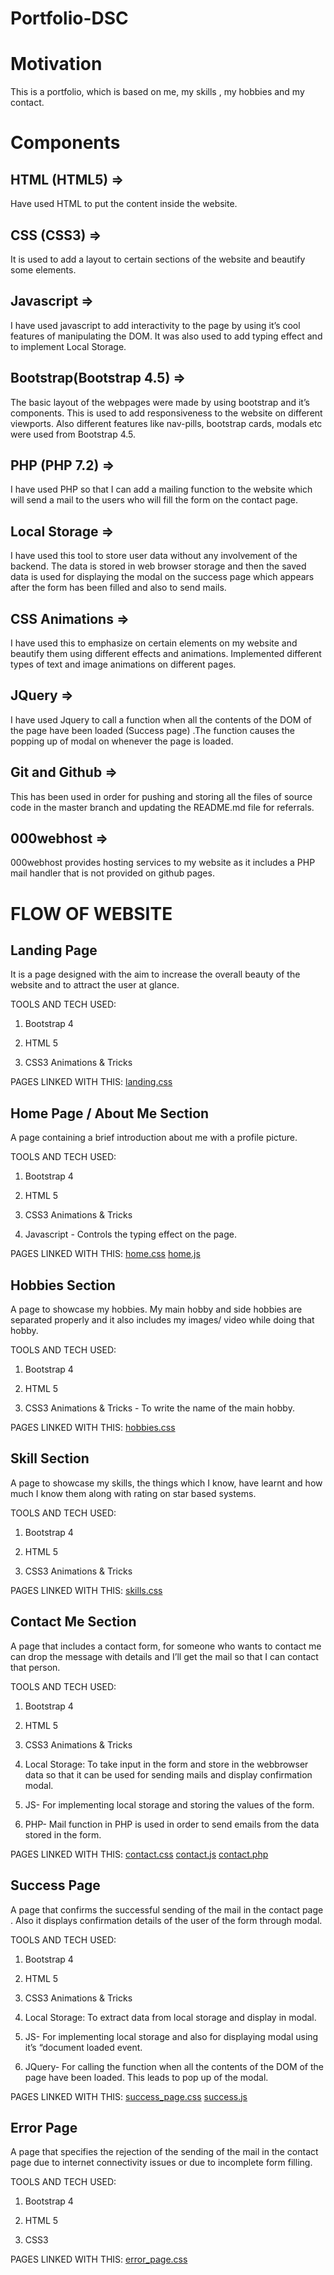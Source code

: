 # Portfolio-DSC


# Motivation

This is a portfolio, which is based on me, my skills , my hobbies and my contact.

# Components

## HTML (HTML5) => 
Have used HTML to put the content inside the website.

## CSS (CSS3) => 
It is used to add a layout to certain sections of the website and beautify some elements.

## Javascript => 
I have used javascript to add interactivity to the page by using it’s cool features of manipulating the DOM. It was also used to add typing effect and to implement Local Storage.

## Bootstrap(Bootstrap 4.5) => 
The basic layout of the webpages were made by using bootstrap and it’s components. This is used to add responsiveness to the website on different viewports. Also different features like nav-pills, bootstrap cards, modals etc were used from Bootstrap 4.5.

## PHP (PHP 7.2) => 
I have used PHP so that I can add a mailing function to the website which will send a mail to the users who will fill the form on the contact page.

## Local Storage => 
I have used this tool to store user data without any involvement of the backend. The data is stored in web browser storage and then the saved data is used for displaying the modal on the success page which appears after the form has been filled and also to send mails.

## CSS Animations => 
I have used this to emphasize on certain elements on my website and beautify them using different effects and animations. Implemented different types of text and image animations on different pages.

## JQuery => 
I have used Jquery to call a function when all the contents of the DOM of the page have been loaded (Success page) .The function causes the popping up of modal on whenever the page is loaded.

## Git and Github => 
This has been used in order for pushing and storing all the files of source code in the master branch and updating the README.md file for referrals.

## 000webhost => 
000webhost provides hosting services to my website as it includes a PHP mail handler that is not provided on github pages.


# FLOW OF WEBSITE 

## Landing Page
It is a page designed with the aim to increase the overall beauty of the website and to attract the user at glance.

TOOLS AND TECH USED: 
1) Bootstrap 4

2) HTML 5

3) CSS3 Animations & Tricks


PAGES LINKED WITH THIS: [landing.css](https://github.com/weirdrag08/Portfolio-DSC/blob/master/css/landing.css)


## Home Page / About Me Section
A page containing a brief introduction about me with a profile picture. 

TOOLS AND TECH USED: 
1) Bootstrap 4

2) HTML 5

3) CSS3 Animations & Tricks

4) Javascript - Controls the typing effect on the page.

PAGES LINKED WITH THIS: [home.css](https://github.com/weirdrag08/Portfolio-DSC/blob/master/css/home.css)
                        [home.js](https://github.com/weirdrag08/Portfolio-DSC/blob/master/home.js) 


## Hobbies Section
A page to showcase my hobbies. My main hobby and side hobbies are separated properly and it also includes my images/ video while doing that hobby.

TOOLS AND TECH USED: 
1) Bootstrap 4

2) HTML 5

3) CSS3 Animations & Tricks - To write the name of the main hobby.

PAGES LINKED WITH THIS: [hobbies.css](https://github.com/weirdrag08/Portfolio-DSC/blob/master/css/hobbies.css)


## Skill Section
A page to showcase my skills, the things which I know, have learnt and how much I know them along with rating on star based systems.

TOOLS AND TECH USED: 
1) Bootstrap 4

2) HTML 5

3) CSS3 Animations & Tricks

PAGES LINKED WITH THIS: [skills.css](https://github.com/weirdrag08/Portfolio-DSC/blob/master/css/skills.css)


## Contact Me Section
A page that includes a contact form, for someone who wants to contact me can drop the message with details and I’ll get the mail so that I can contact that person.

TOOLS AND TECH USED: 
1) Bootstrap 4

2) HTML 5

3) CSS3 Animations & Tricks

4) Local Storage: To take input in the form and store in the webbrowser data so that it can be used for sending mails and display confirmation modal. 

5) JS- For implementing local storage and storing the values of the form.

6) PHP- Mail function in PHP is used in order to send emails from the data stored in the form.

PAGES LINKED WITH THIS: [contact.css](https://github.com/weirdrag08/Portfolio-DSC/blob/master/css/contact.css)
                        [contact.js](https://github.com/weirdrag08/Portfolio-DSC/blob/master/contact.js)
                        [contact.php](https://github.com/weirdrag08/Portfolio-DSC/blob/master/contact.php)


## Success Page
A page that confirms the successful sending of the mail in the contact page . Also it displays confirmation details of the user of the form through modal. 

TOOLS AND TECH USED: 
1) Bootstrap 4

2) HTML 5

3) CSS3 Animations & Tricks

4) Local Storage: To extract data from local storage and display in modal.

5) JS- For implementing local storage and also for displaying modal using it’s “document loaded event.

6) JQuery- For calling the function when all the contents of the DOM of the page have been loaded. This leads to pop up of the modal.

PAGES LINKED WITH THIS: [success_page.css](https://github.com/weirdrag08/Portfolio-DSC/blob/master/css/success_page.css)
                        [success.js](https://github.com/weirdrag08/Portfolio-DSC/blob/master/success.js)
                        

## Error Page
A page that specifies the rejection of the sending of the mail in the contact page due to internet connectivity issues or due to incomplete form filling. 

TOOLS AND TECH USED: 
1) Bootstrap 4

2) HTML 5

3) CSS3

PAGES LINKED WITH THIS: [error_page.css](https://github.com/weirdrag08/Portfolio-DSC/blob/master/css/error_page.css)



